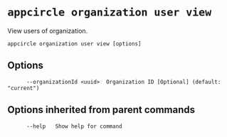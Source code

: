 # `appcircle organization user view`

View users of organization.

```plaintext
appcircle organization user view [options]
```

## Options

```plaintext
      --organizationId <uuid>  Organization ID [Optional] (default: "current")
```
## Options inherited from parent commands

```plaintext
      --help   Show help for command
```
